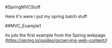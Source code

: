 #SpringMVCStuff

Here it's were i put my spring batch stuff

##MVC_Example1

Its juts the first example from the Spring webpage (https://spring.io/guides/gs/serving-web-content/)